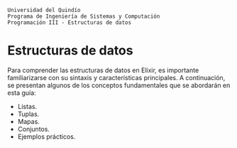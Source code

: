 ```
Universidad del Quindío
Programa de Ingeniería de Sistemas y Computación
Programación III - Estructuras de datos
```

# Estructuras de datos

Para comprender las estructuras de datos en Elixir, es importante familiarizarse con su sintaxis y características principales. A continuación, se presentan algunos de los conceptos fundamentales que se abordarán en esta guía:

- Listas.
- Tuplas.
- Mapas.
- Conjuntos.
- Ejemplos prácticos.
